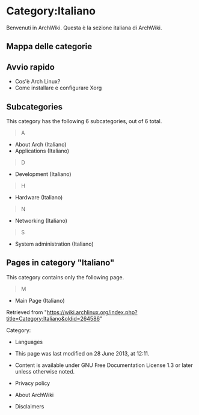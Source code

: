 Category:Italiano
=================

Benvenuti in ArchWiki. Questa è la sezione italiana di ArchWiki.

  

Mappa delle categorie
---------------------

Avvio rapido
------------

-   Cos'è Arch Linux?
-   Come installare e configurare Xorg

Subcategories
-------------

This category has the following 6 subcategories, out of 6 total.

> A

-   About Arch (Italiano)
-   Applications (Italiano)

> D

-   Development (Italiano)

> H

-   Hardware (Italiano)

> N

-   Networking (Italiano)

> S

-   System administration (Italiano)

Pages in category "Italiano"
----------------------------

This category contains only the following page.

> M

-   Main Page (Italiano)

Retrieved from
"https://wiki.archlinux.org/index.php?title=Category:Italiano&oldid=264586"

Category:

-   Languages

-   This page was last modified on 28 June 2013, at 12:11.
-   Content is available under GNU Free Documentation License 1.3 or
    later unless otherwise noted.
-   Privacy policy
-   About ArchWiki
-   Disclaimers
